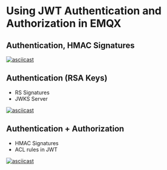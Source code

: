 # Using JWT Authentication and Authorization in EMQX

## Authentication, HMAC Signatures

[![asciicast](https://asciinema.org/a/K9H86hMxGb0UN9mn3HGbVYQUu.svg)](https://asciinema.org/a/K9H86hMxGb0UN9mn3HGbVYQUu)

## Authentication (RSA Keys)

* RS Signatures
* JWKS Server

[![asciicast](https://asciinema.org/a/x7MSRxT5NA62m4JV7ZthoPBDy.svg)](https://asciinema.org/a/x7MSRxT5NA62m4JV7ZthoPBDy)

## Authentication + Authorization

* HMAC Signatures
* ACL rules in JWT

[![asciicast](https://asciinema.org/a/Fyrn0nl1XAoDquur2jOo4W6ZZ.svg)](https://asciinema.org/a/Fyrn0nl1XAoDquur2jOo4W6ZZ)


